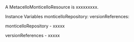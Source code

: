 A MetacelloMonticelloResource is xxxxxxxxx.Instance Variables	monticelloRepository:		<Object>	versionReferences:		<Object>monticelloRepository	- xxxxxversionReferences	- xxxxx